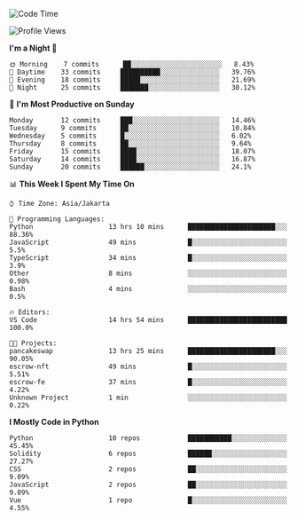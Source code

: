 <!--START_SECTION:waka-->
![Code Time](http://img.shields.io/badge/Code%20Time-1%2C158%20hrs%202%20mins-blue)

![Profile Views](http://img.shields.io/badge/Profile%20Views-4-blue)

**I'm a Night 🦉** 

```text
🌞 Morning    7 commits      ██░░░░░░░░░░░░░░░░░░░░░░░   8.43% 
🌆 Daytime    33 commits     ██████████░░░░░░░░░░░░░░░   39.76% 
🌃 Evening    18 commits     █████░░░░░░░░░░░░░░░░░░░░   21.69% 
🌙 Night      25 commits     ███████░░░░░░░░░░░░░░░░░░   30.12%

```
📅 **I'm Most Productive on Sunday** 

```text
Monday       12 commits     ███░░░░░░░░░░░░░░░░░░░░░░   14.46% 
Tuesday      9 commits      ██░░░░░░░░░░░░░░░░░░░░░░░   10.84% 
Wednesday    5 commits      █░░░░░░░░░░░░░░░░░░░░░░░░   6.02% 
Thursday     8 commits      ██░░░░░░░░░░░░░░░░░░░░░░░   9.64% 
Friday       15 commits     ████░░░░░░░░░░░░░░░░░░░░░   18.07% 
Saturday     14 commits     ████░░░░░░░░░░░░░░░░░░░░░   16.87% 
Sunday       20 commits     ██████░░░░░░░░░░░░░░░░░░░   24.1%

```


📊 **This Week I Spent My Time On** 

```text
⌚︎ Time Zone: Asia/Jakarta

💬 Programming Languages: 
Python                   13 hrs 10 mins      ██████████████████████░░░   88.36% 
JavaScript               49 mins             █░░░░░░░░░░░░░░░░░░░░░░░░   5.5% 
TypeScript               34 mins             █░░░░░░░░░░░░░░░░░░░░░░░░   3.9% 
Other                    8 mins              ░░░░░░░░░░░░░░░░░░░░░░░░░   0.98% 
Bash                     4 mins              ░░░░░░░░░░░░░░░░░░░░░░░░░   0.5%

🔥 Editors: 
VS Code                  14 hrs 54 mins      █████████████████████████   100.0%

🐱‍💻 Projects: 
pancakeswap              13 hrs 25 mins      ██████████████████████░░░   90.05% 
escrow-nft               49 mins             █░░░░░░░░░░░░░░░░░░░░░░░░   5.51% 
escrow-fe                37 mins             █░░░░░░░░░░░░░░░░░░░░░░░░   4.22% 
Unknown Project          1 min               ░░░░░░░░░░░░░░░░░░░░░░░░░   0.22%

```

**I Mostly Code in Python** 

```text
Python                   10 repos            ███████████░░░░░░░░░░░░░░   45.45% 
Solidity                 6 repos             ██████░░░░░░░░░░░░░░░░░░░   27.27% 
CSS                      2 repos             ██░░░░░░░░░░░░░░░░░░░░░░░   9.09% 
JavaScript               2 repos             ██░░░░░░░░░░░░░░░░░░░░░░░   9.09% 
Vue                      1 repo              █░░░░░░░░░░░░░░░░░░░░░░░░   4.55%

```



<!--END_SECTION:waka-->
